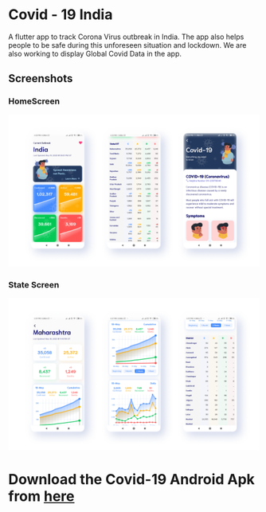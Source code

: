 # Covid - 19 India

 A flutter app to track Corona Virus outbreak in India. The app also helps people to be safe during this unforeseen situation and lockdown. We are also working to display Global Covid Data in the app. 


## Screenshots

### HomeScreen
![HomeScreen1](images/scrshot_2.png)

### State Screen
![HomeScreen1](images/scrshot_1.png)


# Download the Covid-19 Android Apk from [here](https://drive.google.com/open?id=1B1NF3VWXtflrdbZJvyYIGm_7o9SO7q-Z)

